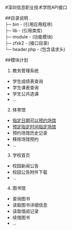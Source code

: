 #深圳信息职业技术学院API接口

##目录说明
.  
├─ bin - (引用应用程序)  
├─ lib - (引用类库)  
├─ module - (功能模块)  
├─ zfxk2 - (接口目录)  
└─ header.php - (包含请求头)  

##模块计划
1. 教务管理系统
 - 学生成绩表查询
 - 学生课表查询
 - 学生公共选课
 - ...
2. 体育馆
 - [指定日期可以预约场馆](http://api.sxisa.org/stadium/query.php?k=1&d=2015-10-25)
 - [预定指定时间指定场馆](http://api.sxisa.org/stadium/order.php?u=1501090146&p=123456&n=229&t=09:30-10:30&d=2015-10-20)
 - 预约场馆历史记录
 - 移除场馆预约
 - ...
3. 学校首页
 - 校园新闻公告
 - 校园公告附件下载
 - ...
4. 图书馆
 - 查询图书
 - 读取图书详细信息
 - 读取借阅记录
 - 续借图书
 - ...
